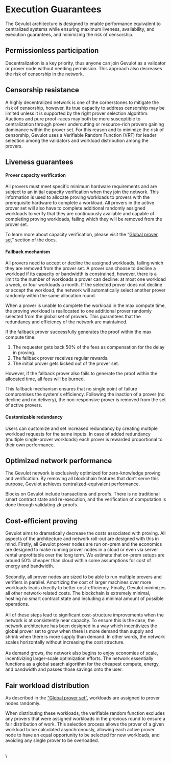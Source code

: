 # Execution Guarantees

The Gevulot architecture is designed to enable performance equivalent to centralized systems while ensuring maximum liveness, availability, and execution guarantees, and minimizing the risk of censorship.

## Permissionless participation

Decentralization is a key priority, thus anyone can join Gevulot as a validator or prover node without needing permission. This approach also decreases the risk of censorship in the network.

## Censorship resistance

A highly decentralized network is one of the cornerstones to mitigate the risk of censorship, however, its true capacity to address censorship may be limited unless it is supported by the right prover selection algorithm. Auctions and pure proof-races may both be more susceptible to centralization through prover undercutting or resource-rich provers gaining dominance within the prover set. For this reason and to minimize the risk of censorship, Gevulot uses a Verifiable Random Function (VRF) for leader selection among the validators and workload distribution among the provers.

## Liveness guarantees

#### Prover capacity verification&#x20;

All provers must meet specific minimum hardware requirements and are subject to an initial capacity verification when they join the network. This information is used to allocate proving workloads to provers with the prerequisite hardware to complete a workload. All provers in the active prover set will also have to complete additional randomly assigned workloads to verify that they are continuously available and capable of completing proving workloads, failing which they will be removed from the prover set.

To learn more about capacity verification, please visit the  “[Global prover set](provers.md#global-prover-set)” section of the docs.

#### Fallback mechanism

All provers need to accept or decline the assigned workloads, failing which they are removed from the prover set. A prover can choose to decline a workload if its capacity or bandwidth is constrained, however, there is a limit to the number of workloads a prover can decline: at most one workload a week, or four workloads a month. If the selected prover does not decline or accept the workload, the network will automatically select another prover randomly within the same allocation round.

When a prover is unable to complete the workload in the max compute time, the proving workload is reallocated to one additional prover randomly selected from the global set of provers. This guarantees that the redundancy and efficiency of the network are maintained.&#x20;

If the fallback prover successfully generates the proof within the max compute time:&#x20;

1. The requester gets back 50% of the fees as compensation for the delay in proving.
2. The fallback prover receives regular rewards.&#x20;
3. The initial prover gets kicked out of the prover set.&#x20;

However, if the fallback prover also fails to generate the proof within the allocated time, all fees will be burned.&#x20;

This fallback mechanism ensures that no single point of failure compromises the system's efficiency. Following the inaction of a prover (no decline and no delivery), the non-responsive prover is removed from the set of active provers.

#### Customizable redundancy

Users can customize and set increased redundancy by creating multiple workload requests for the same inputs. In case of added redundancy (multiple single-prover workloads) each prover is rewarded proportional to their own performance.

## Optimized network performance

The Gevulot network is exclusively optimized for zero-knowledge proving and verification. By removing all blockchain features that don’t serve this purpose, Gevulot achieves centralized-equivalent performance.&#x20;

Blocks on Gevulot include transactions and proofs. There is no traditional smart contract state and re-execution, and the verification of computation is done through validating zk-proofs.

## Cost-efficient proving

Gevulot aims to dramatically decrease the costs associated with proving. All aspects of the architecture and network roll-out are designed with this in mind. Firstly, all Gevulot prover nodes are run on-prem and the economics are designed to make running prover nodes in a cloud or even via server rental unprofitable over the long term. We estimate that on-prem setups are around 50% cheaper than cloud within some assumptions for cost of energy and bandwidth.\
\
Secondly, all prover nodes are sized to be able to run multiple provers and verifiers in parallel. Amortizing the cost of larger machines over more workloads leads directly to better cost-efficiency. Finally, Gevulot minimizes all other network-related costs. The blockchain is extremely minimal, hosting no smart contract state and including a minimal amount of possible operations.\
\
All of these steps lead to significant cost-structure improvements when the network is at consistently near capacity. To ensure this is the case, the network architecture has been designed in a way which incentivizes the global prover set to grow when there is more demand than supply and shrink when there is more supply than demand. In other words, the network scales horizontally without increasing the cost structure.\
\
As demand grows, the network also begins to enjoy economies of scale, incentivizing larger-scale optimization efforts. The network essentially functions as a global search algorithm for the cheapest compute, energy, and bandwidth and passes those savings onto the user.

## Fair workload distribution

As described in the [“Global prover set”](provers.md#global-prover-set), workloads are assigned to prover nodes randomly.&#x20;

When distributing these workloads, the verifiable random function excludes any provers that were assigned workloads in the previous round to ensure a fair distribution of work. This selection process allows the prover of a given workload to be calculated asynchronously, allowing each active prover node to have an equal opportunity to be selected for new workloads, and avoiding any single prover to be overloaded.

\
\
